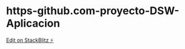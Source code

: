 # https-github.com-proyecto-DSW-Aplicacion

[Edit on StackBlitz ⚡️](https://stackblitz.com/edit/stackblitz-starters-qggydl)